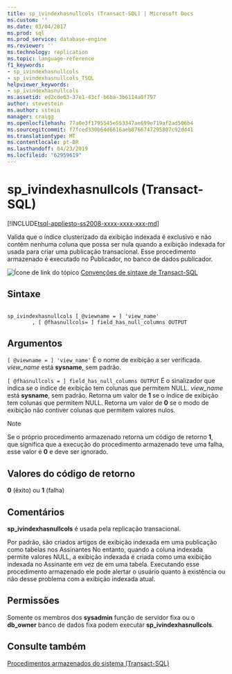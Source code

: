 ```yaml
---
title: sp_ivindexhasnullcols (Transact-SQL) | Microsoft Docs
ms.custom: ''
ms.date: 03/04/2017
ms.prod: sql
ms.prod_service: database-engine
ms.reviewer: ''
ms.technology: replication
ms.topic: language-reference
f1_keywords:
- sp_ivindexhasnullcols
- sp_ivindexhasnullcols_TSQL
helpviewer_keywords:
- sp_ivindexhasnullcols
ms.assetid: ed2cde63-37e1-43cf-b6ba-3b6114a0f797
author: stevestein
ms.author: sstein
manager: craigg
ms.openlocfilehash: 77a0e3f1795545e553347ae699e719af2ad506b4
ms.sourcegitcommit: f7fced330b64d6616aeb8766747295807c92dd41
ms.translationtype: MT
ms.contentlocale: pt-BR
ms.lasthandoff: 04/23/2019
ms.locfileid: "62959619"
---
```

# <a name="spivindexhasnullcols-transact-sql"></a>sp_ivindexhasnullcols (Transact-SQL)
[!INCLUDE[tsql-appliesto-ss2008-xxxx-xxxx-xxx-md](../../includes/tsql-appliesto-ss2008-xxxx-xxxx-xxx-md.md)]

  Valida que o índice clusterizado da exibição indexada é exclusivo e não contém nenhuma coluna que possa ser nula quando a exibição indexada for usada para criar uma publicação transacional. Esse procedimento armazenado é executado no Publicador, no banco de dados publicador.  
  
 ![Ícone de link do tópico](../../database-engine/configure-windows/media/topic-link.gif "Ícone de link do tópico") [Convenções de sintaxe de Transact-SQL](../../t-sql/language-elements/transact-sql-syntax-conventions-transact-sql.md)  
  
## <a name="syntax"></a>Sintaxe  
  
```  
  
sp_ivindexhasnullcols [ @viewname = ] 'view_name'  
        , [ @fhasnullcols= ] field_has_null_columns OUTPUT  
```  
  
## <a name="arguments"></a>Argumentos  
`[ @viewname = ] 'view_name'` É o nome de exibição a ser verificada. *view_name* está **sysname**, sem padrão.  
  
`[ @fhasnullcols = ] field_has_null_columns OUTPUT` É o sinalizador que indica se o índice de exibição tem colunas que permitem NULL. *view_name* está **sysname**, sem padrão. Retorna um valor de **1** se o índice de exibição tem colunas que permitem NULL. Retorna um valor de **0** se o modo de exibição não contiver colunas que permitem valores nulos.  
  
> [!NOTE]  
>  Se o próprio procedimento armazenado retorna um código de retorno **1**, que significa que a execução do procedimento armazenado teve uma falha, esse valor é **0** e deve ser ignorado.  
  
## <a name="return-code-values"></a>Valores do código de retorno  
 **0** (êxito) ou **1** (falha)  
  
## <a name="remarks"></a>Comentários  
 **sp_ivindexhasnullcols** é usada pela replicação transacional.  
  
 Por padrão, são criados artigos de exibição indexada em uma publicação como tabelas nos Assinantes No entanto, quando a coluna indexada permite valores NULL, a exibição indexada é criada como uma exibição indexada no Assinante em vez de em uma tabela. Executando esse procedimento armazenado ele pode alertar o usuário quanto à existência ou não desse problema com a exibição indexada atual.  
  
## <a name="permissions"></a>Permissões  
 Somente os membros dos **sysadmin** função de servidor fixa ou o **db_owner** banco de dados fixa podem executar **sp_ivindexhasnullcols**.  
  
## <a name="see-also"></a>Consulte também  
 [Procedimentos armazenados do sistema &#40;Transact-SQL&#41;](../../relational-databases/system-stored-procedures/system-stored-procedures-transact-sql.md)  
  
  
